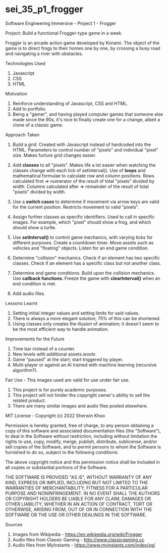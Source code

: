 # sei_35_p1_frogger

Software Engineering Immersive - Project 1 - Frogger

Project: Build a functional Frogger-type game in a week.

Frogger is an arcade action game developed by Konami. The object of the game is to direct frogs to their homes one by one, by crossing a busy road and navigating a river with obstacles.

Technologies Used

1. Javascript
2. CSS
3. HTML

Motivation

1. Reinforce understanding of Javascript, CSS and HTML.
2. Add to portfolio.
3. Being a "gamer", and having played computer games that someone else made since the 90s, it's nice to finally create one for a change, albeit a clone of a classic game.

Approach Taken

1. Build a grid.
   Created with Javascript instead of hardcoded into the HTML.
   Parameters to control number of "pixels" and individual "pixel" size.
   Makes furture grid changes easier.

2. Add **classes** to all "pixels".
   Makes life a lot easier when watching the classes change with each tick of setInterval().
   Use of **loops** and mathematical formulae to calculate row and column positions.
   Rows calculated first => numerator of the result of total "pixels" divided by width.
   Columns calculated after => remainder of the result of total "pixels" divided by width.

3. Use a **switch cases** to determine if movement via arrow keys are valid for the current position.
   Restricts movement to valid "pixels".

4. Assign further classes as specific identifiers.
   Used to call in specific images.
   For example, which "pixel" should show a frog, and which should show a turtle.

5. Use **setInterval()** to control game mechanics, with varying ticks for different purposes.
   Create a countdown timer.
   Move assets such as vehicles and "floating" objects.
   Listen for an end game condition.

6. Determine "collision" mechanics.
   Check if an element has two specific classes.
   Check if an element has a specific class but not another class.

7. Determine end game conditions.
   Build upon the collision mechanics.
   Use **callback functions**.
   Freeze the game with **clearInterval()** when an end condition is met.

8. Add audio files.

Lessons Learnt

1. Setting initial integer values and setting limits for said values.
2. There is always a more elegant solution; 75% of this can be shortened.
3. Using classes only creates the illusion of animation; it doesn't seem to be the most efficient way to handle animation.

Improvements for the Future

1. Time bar instead of a counter.
2. New levels with additional assets.woots
3. Game "paused" at the start; start triggered by player.
4. Multi-player or against an AI trained with machine learning (recursive algorithm?).

Fair Use - This images used are valid for use under fair use.

1. This project is for purely academic purposes.
2. This project will not hinder the copyright owner's ability to sell the related product.
3. There are many similar images and audio files posted elsewhere.

MIT License - Copyright (c) 2022 Sherwin Khoo

Permission is hereby granted, free of charge, to any person obtaining a copy
of this software and associated documentation files (the "Software"), to deal
in the Software without restriction, including without limitation the rights
to use, copy, modify, merge, publish, distribute, sublicense, and/or sell
copies of the Software, and to permit persons to whom the Software is
furnished to do so, subject to the following conditions:

The above copyright notice and this permission notice shall be included in all
copies or substantial portions of the Software.

THE SOFTWARE IS PROVIDED "AS IS", WITHOUT WARRANTY OF ANY KIND, EXPRESS OR
IMPLIED, INCLUDING BUT NOT LIMITED TO THE WARRANTIES OF MERCHANTABILITY,
FITNESS FOR A PARTICULAR PURPOSE AND NONINFRINGEMENT. IN NO EVENT SHALL THE
AUTHORS OR COPYRIGHT HOLDERS BE LIABLE FOR ANY CLAIM, DAMAGES OR OTHER
LIABILITY, WHETHER IN AN ACTION OF CONTRACT, TORT OR OTHERWISE, ARISING FROM,
OUT OF OR IN CONNECTION WITH THE SOFTWARE OR THE USE OR OTHER DEALINGS IN THE
SOFTWARE.

Sources

1. Images from Wikipedia - https://en.wikipedia.org/wiki/Frogger
2. Audio files from Classic Gaming - http://www.classicgaming.cc
3. Audio files from MyInstants - https://www.myinstants.com/index/sg/

